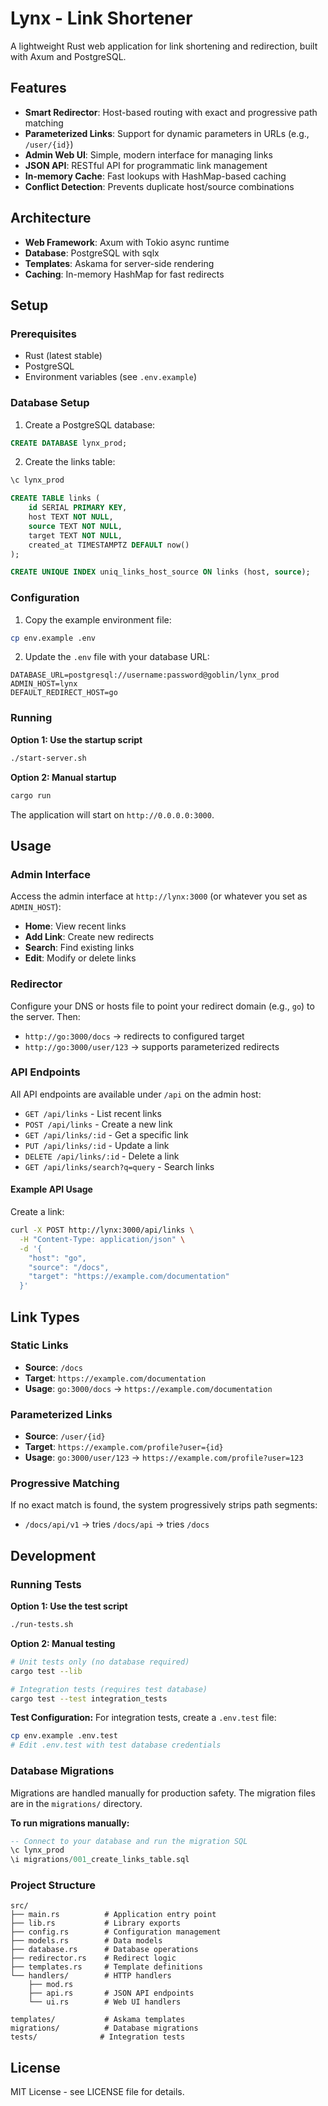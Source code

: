 # Lynx - Link Shortener

A lightweight Rust web application for link shortening and redirection, built with Axum and PostgreSQL.

## Features

- **Smart Redirector**: Host-based routing with exact and progressive path matching
- **Parameterized Links**: Support for dynamic parameters in URLs (e.g., `/user/{id}`)
- **Admin Web UI**: Simple, modern interface for managing links
- **JSON API**: RESTful API for programmatic link management
- **In-memory Cache**: Fast lookups with HashMap-based caching
- **Conflict Detection**: Prevents duplicate host/source combinations

## Architecture

- **Web Framework**: Axum with Tokio async runtime
- **Database**: PostgreSQL with sqlx
- **Templates**: Askama for server-side rendering
- **Caching**: In-memory HashMap for fast redirects

## Setup

### Prerequisites

- Rust (latest stable)
- PostgreSQL
- Environment variables (see `.env.example`)

### Database Setup

1. Create a PostgreSQL database:
```sql
CREATE DATABASE lynx_prod;
```

2. Create the links table:
```sql
\c lynx_prod

CREATE TABLE links (
    id SERIAL PRIMARY KEY,
    host TEXT NOT NULL,
    source TEXT NOT NULL,
    target TEXT NOT NULL,
    created_at TIMESTAMPTZ DEFAULT now()
);

CREATE UNIQUE INDEX uniq_links_host_source ON links (host, source);
```

### Configuration

1. Copy the example environment file:
```bash
cp env.example .env
```

2. Update the `.env` file with your database URL:
```
DATABASE_URL=postgresql://username:password@goblin/lynx_prod
ADMIN_HOST=lynx
DEFAULT_REDIRECT_HOST=go
```

### Running

**Option 1: Use the startup script**
```bash
./start-server.sh
```

**Option 2: Manual startup**
```bash
cargo run
```

The application will start on `http://0.0.0.0:3000`.

## Usage

### Admin Interface

Access the admin interface at `http://lynx:3000` (or whatever you set as `ADMIN_HOST`):

- **Home**: View recent links
- **Add Link**: Create new redirects
- **Search**: Find existing links
- **Edit**: Modify or delete links

### Redirector

Configure your DNS or hosts file to point your redirect domain (e.g., `go`) to the server. Then:

- `http://go:3000/docs` → redirects to configured target
- `http://go:3000/user/123` → supports parameterized redirects

### API Endpoints

All API endpoints are available under `/api` on the admin host:

- `GET /api/links` - List recent links
- `POST /api/links` - Create a new link
- `GET /api/links/:id` - Get a specific link
- `PUT /api/links/:id` - Update a link
- `DELETE /api/links/:id` - Delete a link
- `GET /api/links/search?q=query` - Search links

#### Example API Usage

Create a link:
```bash
curl -X POST http://lynx:3000/api/links \
  -H "Content-Type: application/json" \
  -d '{
    "host": "go",
    "source": "/docs",
    "target": "https://example.com/documentation"
  }'
```

## Link Types

### Static Links
- **Source**: `/docs`
- **Target**: `https://example.com/documentation`
- **Usage**: `go:3000/docs` → `https://example.com/documentation`

### Parameterized Links
- **Source**: `/user/{id}`
- **Target**: `https://example.com/profile?user={id}`
- **Usage**: `go:3000/user/123` → `https://example.com/profile?user=123`

### Progressive Matching
If no exact match is found, the system progressively strips path segments:
- `/docs/api/v1` → tries `/docs/api` → tries `/docs`

## Development

### Running Tests

**Option 1: Use the test script**
```bash
./run-tests.sh
```

**Option 2: Manual testing**
```bash
# Unit tests only (no database required)
cargo test --lib

# Integration tests (requires test database)
cargo test --test integration_tests
```

**Test Configuration:**
For integration tests, create a `.env.test` file:
```bash
cp env.example .env.test
# Edit .env.test with test database credentials
```

### Database Migrations

Migrations are handled manually for production safety. The migration files are in the `migrations/` directory.

**To run migrations manually:**
```sql
-- Connect to your database and run the migration SQL
\c lynx_prod
\i migrations/001_create_links_table.sql
```

### Project Structure

```
src/
├── main.rs          # Application entry point
├── lib.rs           # Library exports
├── config.rs        # Configuration management
├── models.rs        # Data models
├── database.rs      # Database operations
├── redirector.rs    # Redirect logic
├── templates.rs     # Template definitions
└── handlers/        # HTTP handlers
    ├── mod.rs
    ├── api.rs       # JSON API endpoints
    └── ui.rs        # Web UI handlers

templates/           # Askama templates
migrations/          # Database migrations
tests/              # Integration tests
```

## License

MIT License - see LICENSE file for details.